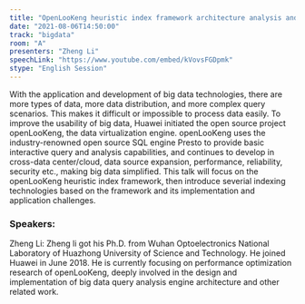 ```yaml
---
title: "OpenLooKeng heuristic index framework architecture analysis and application practice"
date: "2021-08-06T14:50:00" 
track: "bigdata"
room: "A"
presenters: "Zheng Li"
speechLink: "https://www.youtube.com/embed/kVovsFGDpmk"
stype: "English Session"
---
```

With the application and development of big data technologies, there are more types of data, more data distribution, and more complex query scenarios. This makes it difficult or impossible to process data easily. To improve the usability of big data, Huawei initiated the open source project openLooKeng, the data virtualization engine. openLooKeng uses the industry-renowned open source SQL engine Presto to provide basic interactive query and analysis capabilities, and continues to develop in cross-data center/cloud, data source expansion, performance, reliability, security etc., making big data simplified.
 This talk will focus on the openLooKeng heuristic index framework, then introduce severial indexing technologies based on the framework and its implementation and application challenges.
 ### Speakers: 
 Zheng Li: Zheng li got his Ph.D. from Wuhan Optoelectronics National Laboratory of Huazhong University of Science and Technology. He joined Huawei in June 2018. He is currently focusing on performance optimization research of openLooKeng, deeply involved in the design and implementation of big data query analysis engine architecture and other related work.
